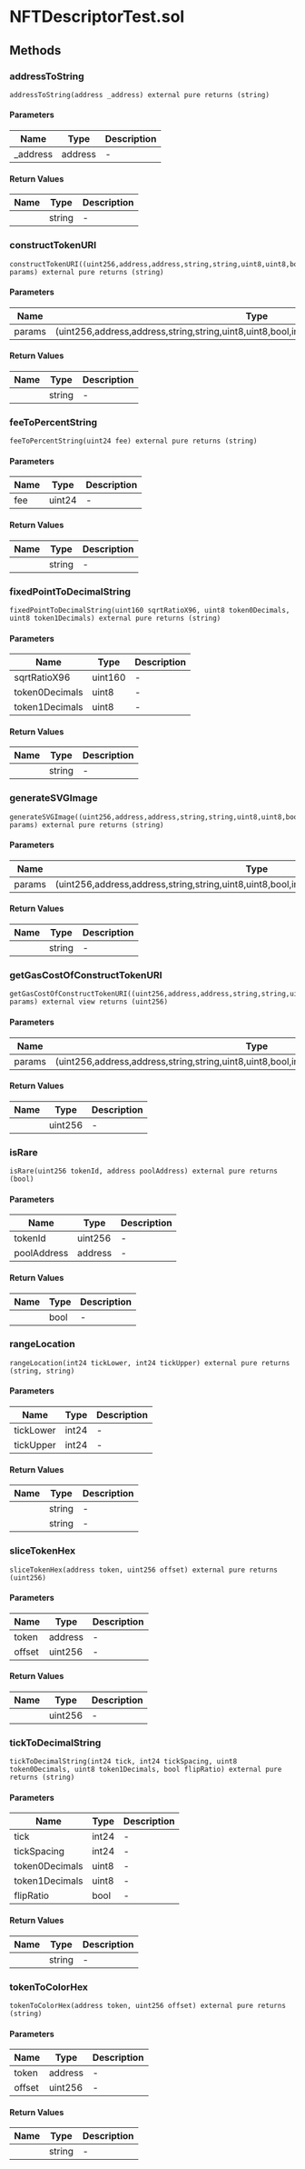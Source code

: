 
# NFTDescriptorTest.sol

    

    
## Methods
### addressToString
```solidity
addressToString(address _address) external pure returns (string)
```

            

            
#### Parameters

| Name | Type | Description |
|---|---|---|
| _address | address | - |

#### Return Values

| Name | Type | Description |
|---|---|---|
|  | string | - |

### constructTokenURI
```solidity
constructTokenURI((uint256,address,address,string,string,uint8,uint8,bool,int24,int24,int24,int24,uint24,address) params) external pure returns (string)
```

            

            
#### Parameters

| Name | Type | Description |
|---|---|---|
| params | (uint256,address,address,string,string,uint8,uint8,bool,int24,int24,int24,int24,uint24,address) | - |

#### Return Values

| Name | Type | Description |
|---|---|---|
|  | string | - |

### feeToPercentString
```solidity
feeToPercentString(uint24 fee) external pure returns (string)
```

            

            
#### Parameters

| Name | Type | Description |
|---|---|---|
| fee | uint24 | - |

#### Return Values

| Name | Type | Description |
|---|---|---|
|  | string | - |

### fixedPointToDecimalString
```solidity
fixedPointToDecimalString(uint160 sqrtRatioX96, uint8 token0Decimals, uint8 token1Decimals) external pure returns (string)
```

            

            
#### Parameters

| Name | Type | Description |
|---|---|---|
| sqrtRatioX96 | uint160 | - |
| token0Decimals | uint8 | - |
| token1Decimals | uint8 | - |

#### Return Values

| Name | Type | Description |
|---|---|---|
|  | string | - |

### generateSVGImage
```solidity
generateSVGImage((uint256,address,address,string,string,uint8,uint8,bool,int24,int24,int24,int24,uint24,address) params) external pure returns (string)
```

            

            
#### Parameters

| Name | Type | Description |
|---|---|---|
| params | (uint256,address,address,string,string,uint8,uint8,bool,int24,int24,int24,int24,uint24,address) | - |

#### Return Values

| Name | Type | Description |
|---|---|---|
|  | string | - |

### getGasCostOfConstructTokenURI
```solidity
getGasCostOfConstructTokenURI((uint256,address,address,string,string,uint8,uint8,bool,int24,int24,int24,int24,uint24,address) params) external view returns (uint256)
```

            

            
#### Parameters

| Name | Type | Description |
|---|---|---|
| params | (uint256,address,address,string,string,uint8,uint8,bool,int24,int24,int24,int24,uint24,address) | - |

#### Return Values

| Name | Type | Description |
|---|---|---|
|  | uint256 | - |

### isRare
```solidity
isRare(uint256 tokenId, address poolAddress) external pure returns (bool)
```

            

            
#### Parameters

| Name | Type | Description |
|---|---|---|
| tokenId | uint256 | - |
| poolAddress | address | - |

#### Return Values

| Name | Type | Description |
|---|---|---|
|  | bool | - |

### rangeLocation
```solidity
rangeLocation(int24 tickLower, int24 tickUpper) external pure returns (string, string)
```

            

            
#### Parameters

| Name | Type | Description |
|---|---|---|
| tickLower | int24 | - |
| tickUpper | int24 | - |

#### Return Values

| Name | Type | Description |
|---|---|---|
|  | string | - |
|  | string | - |

### sliceTokenHex
```solidity
sliceTokenHex(address token, uint256 offset) external pure returns (uint256)
```

            

            
#### Parameters

| Name | Type | Description |
|---|---|---|
| token | address | - |
| offset | uint256 | - |

#### Return Values

| Name | Type | Description |
|---|---|---|
|  | uint256 | - |

### tickToDecimalString
```solidity
tickToDecimalString(int24 tick, int24 tickSpacing, uint8 token0Decimals, uint8 token1Decimals, bool flipRatio) external pure returns (string)
```

            

            
#### Parameters

| Name | Type | Description |
|---|---|---|
| tick | int24 | - |
| tickSpacing | int24 | - |
| token0Decimals | uint8 | - |
| token1Decimals | uint8 | - |
| flipRatio | bool | - |

#### Return Values

| Name | Type | Description |
|---|---|---|
|  | string | - |

### tokenToColorHex
```solidity
tokenToColorHex(address token, uint256 offset) external pure returns (string)
```

            

            
#### Parameters

| Name | Type | Description |
|---|---|---|
| token | address | - |
| offset | uint256 | - |

#### Return Values

| Name | Type | Description |
|---|---|---|
|  | string | - |



